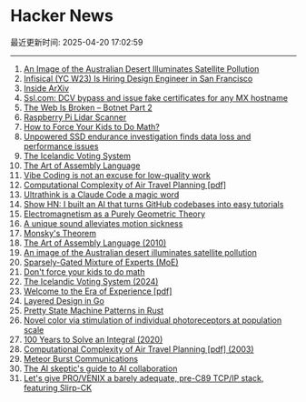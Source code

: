 # Hacker News

最近更新时间: 2025-04-20 17:02:59

--- 
1. [An Image of the Australian Desert Illuminates Satellite Pollution](https://www.thisiscolossal.com/2025/04/a-stunning-image-of-the-australian-desert-illuminates-the-growing-problem-of-satellite-pollution/) 
2. [Infisical (YC W23) Is Hiring Design Engineer in San Francisco](https://www.ycombinator.com/companies/infisical/jobs/I8zvnRW-design-engineer-san-francisco) 
3. [Inside ArXiv](https://www.wired.com/story/inside-arxiv-most-transformative-code-science/) 
4. [Ssl.com: DCV bypass and issue fake certificates for any MX hostname](https://bugzilla.mozilla.org/show_bug.cgi?id=1961406) 
5. [The Web Is Broken – Botnet Part 2](https://jan.wildeboer.net/2025/04/Web-is-Broken-Botnet-Part-2/) 
6. [Raspberry Pi Lidar Scanner](https://github.com/PiLiDAR/PiLiDAR) 
7. [How to Force Your Kids to Do Math?](https://blog.avocados.ovh/posts/how-to-force-your-kids-to-do-math/) 
8. [Unpowered SSD endurance investigation finds data loss and performance issues](https://www.tomshardware.com/pc-components/storage/unpowered-ssd-endurance-investigation-finds-severe-data-loss-and-performance-issues-reminds-us-of-the-importance-of-refreshing-backups) 
9. [The Icelandic Voting System](https://smarimccarthy.is/posts/2024-11-25-voting-system/) 
10. [The Art of Assembly Language](https://www.plantation-productions.com/Webster/www.artofasm.com/Linux/HTML/AoATOC.html) 
11. [Vibe Coding is not an excuse for low-quality work](https://addyo.substack.com/p/vibe-coding-is-not-an-excuse-for) 
12. [Computational Complexity of Air Travel Planning [pdf]](http://www.demarcken.org/carl/papers/ITA-software-travel-complexity/ITA-software-travel-complexity.pdf) 
13. [Ultrathink is a Claude Code a magic word](https://simonwillison.net/2025/Apr/19/claude-code-best-practices/) 
14. [Show HN: I built an AI that turns GitHub codebases into easy tutorials](https://github.com/The-Pocket/Tutorial-Codebase-Knowledge) 
15. [Electromagnetism as a Purely Geometric Theory](https://iopscience.iop.org/article/10.1088/1742-6596/2987/1/012001) 
16. [A unique sound alleviates motion sickness](https://www.nagoya-u.ac.jp/researchinfo/result-en/2025/04/20250408-01.html) 
17. [Monsky's Theorem](https://mathmondays.com/monskys-theorem) 
18. [The Art of Assembly Language (2010)](https://www.plantation-productions.com/Webster/www.artofasm.com/Linux/HTML/AoATOC.html) 
19. [An image of the Australian desert illuminates satellite pollution](https://www.thisiscolossal.com/2025/04/a-stunning-image-of-the-australian-desert-illuminates-the-growing-problem-of-satellite-pollution/) 
20. [Sparsely-Gated Mixture of Experts (MoE)](https://eli.thegreenplace.net/2025/sparsely-gated-mixture-of-experts-moe/) 
21. [Don't force your kids to do math](https://blog.avocados.ovh/posts/how-to-force-your-kids-to-do-math/) 
22. [The Icelandic Voting System (2024)](https://smarimccarthy.is/posts/2024-11-25-voting-system/) 
23. [Welcome to the Era of Experience [pdf]](https://storage.googleapis.com/deepmind-media/Era-of-Experience%20/The%20Era%20of%20Experience%20Paper.pdf) 
24. [Layered Design in Go](https://jerf.org/iri/post/2025/go_layered_design/) 
25. [Pretty State Machine Patterns in Rust](https://hoverbear.org/blog/rust-state-machine-pattern/) 
26. [Novel color via stimulation of individual photoreceptors at population scale](https://www.science.org/doi/10.1126/sciadv.adu1052) 
27. [100 Years to Solve an Integral (2020)](https://liorsinai.github.io/mathematics/2020/08/27/secant-mercator.html) 
28. [Computational Complexity of Air Travel Planning [pdf] (2003)](http://www.demarcken.org/carl/papers/ITA-software-travel-complexity/ITA-software-travel-complexity.pdf) 
29. [Meteor Burst Communications](https://ronaldelliott.com/mbc.html) 
30. [The AI skeptic's guide to AI collaboration](https://hils.substack.com/p/the-ai-skeptics-guide-to-ai-collaboration) 
31. [Let's give PRO/VENIX a barely adequate, pre-C89 TCP/IP stack, featuring Slirp-CK](http://oldvcr.blogspot.com/2025/04/lets-give-provenix-barely-adequate-pre.html) 

